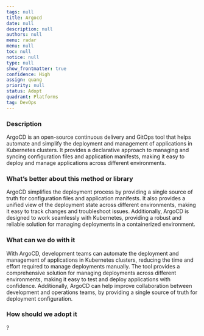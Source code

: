 ```yaml
---
tags: null
title: Argocd
date: null
description: null
authors: null
menu: radar
menu: null
toc: null
notice: null
type: null
show_frontmatter: true
confidence: High
assign: quang
priority: null
status: Adopt
quadrant: Platforms
tag: DevOps
---
```


<!-- table_of_contents 52d4b4c8-7a91-4fa7-88dc-764ca6ffebae -->

### Description

ArgoCD is an open-source continuous delivery and GitOps tool that helps automate and simplify the deployment and management of applications in Kubernetes clusters. It provides a declarative approach to managing and syncing configuration files and application manifests, making it easy to deploy and manage applications across different environments.

### What’s better about this method or library

ArgoCD simplifies the deployment process by providing a single source of truth for configuration files and application manifests. It also provides a unified view of the deployment state across different environments, making it easy to track changes and troubleshoot issues. Additionally, ArgoCD is designed to work seamlessly with Kubernetes, providing a robust and reliable solution for managing deployments in a containerized environment.

### What can we do with it

With ArgoCD, development teams can automate the deployment and management of applications in Kubernetes clusters, reducing the time and effort required to manage deployments manually. The tool provides a comprehensive solution for managing deployments across different environments, making it easy to test and deploy applications with confidence. Additionally, ArgoCD can help improve collaboration between development and operations teams, by providing a single source of truth for deployment configuration.

### How should we adopt it

?

<!-- child_database 288cd1ca-e566-47ac-8f38-998add819204 -->

